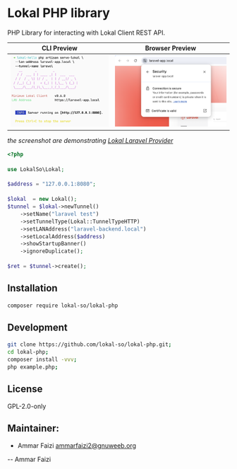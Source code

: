 # Lokal PHP library

PHP Library for interacting with Lokal Client REST API.

| CLI Preview | Browser Preview |
|---|---|
| ![CLI Preview](screenshot1.png)  | ![Browser Preview](screenshot2.png) |

*the screenshot are demonstrating [Lokal Laravel Provider](https://github.com/lokal-so/lokal-laravel-serve)*

```php
<?php

use LokalSo\Lokal;

$address = "127.0.0.1:8080";

$lokal  = new Lokal();
$tunnel = $lokal->newTunnel()
	->setName("laravel test")
	->setTunnelType(Lokal::TunnelTypeHTTP)
	->setLANAddress("laravel-backend.local")
	->setLocalAddress($address)
	->showStartupBanner()
	->ignoreDuplicate();

$ret = $tunnel->create();
```

## Installation

```sh
composer require lokal-so/lokal-php
```

## Development

```sh
git clone https://github.com/lokal-so/lokal-php.git;
cd lokal-php;
composer install -vvv;
php example.php;
```

## License

GPL-2.0-only

## Maintainer:

- Ammar Faizi <ammarfaizi2@gnuweeb.org>

-- 
Ammar Faizi
